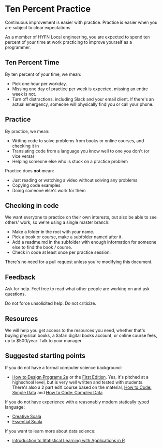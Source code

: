 # Ten Percent Practice

Continuous improvement is easier with practice.  Practice is easier when you are subject to clear expectations.

As a member of HYFN Local engineering, you are expected to spend ten percent of your time at work practicing to improve yourself as a programmer.

## Ten Percent Time
By ten percent of your time, we mean:

- Pick one hour per workday.
- Missing one day of practice per week is expected, missing an entire week is not.
- Turn off distractions, including Slack and your email client.  If there's an actual emergency, someone will physically find you or call your phone.

## Practice
By practice, we mean:

- Writing code to solve problems from books or online courses, and checking it in
- Translating code from a language you know well to one you don't (or vice versa)
- Helping someone else who is stuck on a practice problem

Practice does **not** mean:

- Just reading or watching a video without solving any problems
- Copying code examples
- Doing someone else's work for them

## Checking in code
We want everyone to practice on their own interests, but also be able to see others' work, so we're using a single master branch:

- Make a folder in the root with your name.
- Pick a book or course, make a subfolder named after it.
- Add a readme.md in the subfolder with enough information for someone else to find the book / course.
- Check in code at least once per practice session.

There's no need for a pull request unless you're modifying this document.

## Feedback
Ask for help.  Feel free to read what other people are working on and ask questions.

Do not force unsolicited help. Do not criticize.

## Resources
We will help you get access to the resources you need, whether that's buying physical books, a Safari digital books account, or online course fees, up to $500/year.  Talk to your manager.

## Suggested starting points

If you do not have a formal computer science background:

- [How to Design Programs 2e](http://www.ccs.neu.edu/home/matthias/HtDP2e/) or the [First Edition](http://www.htdp.org/).  Yes, it's pitched at a highschool level, but is very well written and tested with students. There's also a 2 part edX course based on the material, [How to Code: Simple Data](https://www.edx.org/course/how-code-simple-data-ubcx-htc1x) and [How to Code: Complex Data](https://www.edx.org/course/how-code-complex-data-ubcx-htc2x) 

If you do not have experience with a reasonably modern statically typed language:

- [Creative Scala](https://gum.co/creative-scala)
- [Essential Scala](https://gum.co/essential-scala)

If you want to learn more about data science:

- [Introduction to Statistical Learning with Applications in R](http://www-bcf.usc.edu/~gareth/ISL/)
